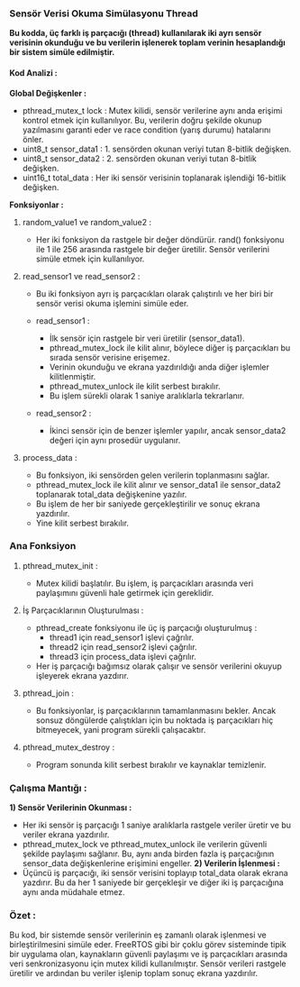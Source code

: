 ### Sensör Verisi Okuma Simülasyonu Thread

**Bu kodda, üç farklı iş parçacığı (thread) kullanılarak iki ayrı sensör verisinin okunduğu ve bu verilerin işlenerek toplam verinin hesaplandığı bir sistem simüle edilmiştir.**

#### Kod Analizi : 
**Global Değişkenler :**
* pthread_mutex_t lock : Mutex kilidi, sensör verilerine aynı anda erişimi kontrol etmek için kullanılıyor. Bu, verilerin doğru şekilde okunup yazılmasını garanti eder ve race condition (yarış durumu) hatalarını önler.
* uint8_t sensor_data1 : 1. sensörden okunan veriyi tutan 8-bitlik değişken.
* uint8_t sensor_data2 : 2. sensörden okunan veriyi tutan 8-bitlik değişken.
* uint16_t total_data  : Her iki sensör verisinin toplanarak işlendiği 16-bitlik değişken.

**Fonksiyonlar :**
1) random_value1 ve random_value2 :
   * Her iki fonksiyon da rastgele bir değer döndürür. rand() fonksiyonu ile 1 ile 256 arasında rastgele bir değer üretilir. Sensör verilerini simüle etmek için kullanılıyor.

2) read_sensor1 ve read_sensor2 :
   * Bu iki fonksiyon ayrı iş parçacıkları olarak çalıştırılı ve her biri bir sensör verisi okuma işlemini simüle eder.

   * read_sensor1 :
       * İlk sensör için rastgele bir veri üretilir (sensor_data1).
       * pthread_mutex_lock ile kilit alınır, böylece diğer iş parçacıkları bu sırada sensör verisine erişemez.
       * Verinin okunduğu ve ekrana yazdırıldığı anda diğer işlemler kilitlenmiştir.
       * pthread_mutex_unlock ile kilit serbest bırakılır.
       * Bu işlem sürekli olarak 1 saniye aralıklarla tekrarlanır.
   
   * read_sensor2 :
       * İkinci sensör için de benzer işlemler yapılır, ancak sensor_data2 değeri için aynı prosedür uygulanır.

3) process_data :
   * Bu fonksiyon, iki sensörden gelen verilerin toplanmasını sağlar.
   * pthread_mutex_lock ile kilit alınır ve sensor_data1 ile sensor_data2 toplanarak total_data değişkenine yazılır.
   * Bu işlem de her bir saniyede gerçekleştirilir ve sonuç ekrana yazdırılır.
   * Yine kilit serbest bırakılır.
  
### Ana Fonksiyon
1) pthread_mutex_init :
   * Mutex kilidi başlatılır. Bu işlem, iş parçacıkları arasında veri paylaşımını güvenli hale getirmek için gereklidir.

2) İş Parçacıklarının Oluşturulması :
   * pthread_create fonksiyonu ile üç iş parçacığı oluşturulmuş : 
     * thread1 için read_sensor1 işlevi çağrılır.
     * thread2 için read_sensor2 işlevi çağrılır.
     * thread3 için process_data işlevi çağrılır.
   * Her iş parçacığı bağımsız olarak çalışır ve sensör verilerini okuyup işleyerek ekrana yazdırır.

3) pthread_join :
   * Bu fonksiyonlar, iş parçacıklarının tamamlanmasını bekler. Ancak sonsuz döngülerde çalıştıkları için bu noktada iş parçacıkları hiç bitmeyecek, yani program sürekli çalışacaktır.

4) pthread_mutex_destroy :
   * Program sonunda kilit serbest bırakılır ve kaynaklar temizlenir.

### Çalışma Mantığı : 
**1) Sensör Verilerinin Okunması :**
  * Her iki sensör iş parçacığı 1 saniye aralıklarla rastgele veriler üretir ve bu veriler ekrana yazdırılır.
  * pthread_mutex_lock ve pthread_mutex_unlock ile verilerin güvenli şekilde paylaşımı sağlanır. Bu, aynı anda birden fazla iş parçacığının sensor_data değişkenlerine erişimini engeller.
**2) Verilerin İşlenmesi :**
  * Üçüncü iş parçacığı, iki sensör verisini toplayıp total_data olarak ekrana yazdırır. Bu da her 1 saniyede bir gerçekleşir ve diğer iki iş parçacığına aynı anda müdahale etmez.

### Özet : 
Bu kod, bir sistemde sensör verilerinin eş zamanlı olarak işlenmesi ve birleştirilmesini simüle eder. FreeRTOS gibi bir çoklu görev sisteminde tipik bir uygulama olan, kaynakların güvenli paylaşımı ve iş parçacıkları arasında veri senkronizasyonu için mutex kilidi kullanılmıştır. Sensör verileri rastgele üretilir ve ardından bu veriler işlenip toplam sonuç ekrana yazdırılır.




